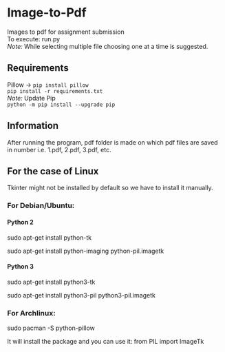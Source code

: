 # Image-to-Pdf
Images to pdf for assignment submission \
To execute: run.py \
*Note:* While selecting multiple file choosing one at a time is suggested.

## Requirements
Pillow -> `pip install pillow` \
`pip install -r requirements.txt` \
*Note:* Update Pip \
`python -m pip install --upgrade pip`

## Information
After running the program, pdf folder is made on which pdf files are saved in number i.e. 1.pdf, 2.pdf, 3.pdf, etc.

## For the case of Linux
Tkinter might not be installed by default so we have to install it manually.

### For Debian/Ubuntu:

#### Python 2

sudo apt-get install python-tk

sudo apt-get install python-imaging python-pil.imagetk

#### Python 3

sudo apt-get install python3-tk

sudo apt-get install python3-pil python3-pil.imagetk
### For Archlinux:

sudo pacman -S python-pillow  

It will install the package and you can use it: from PIL import ImageTk
